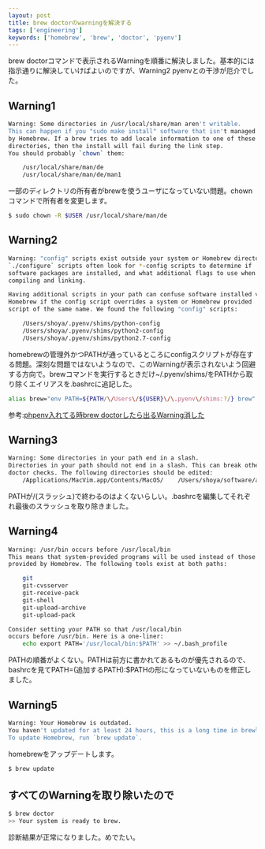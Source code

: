 ```yaml
---
layout: post
title: brew doctorのwarningを解決する
tags: ['engineering']
keywords: ['homebrew', 'brew', 'doctor', 'pyenv']
---
```


brew doctorコマンドで表示されるWarningを順番に解決しました。基本的には指示通りに解決していけばよいのですが、Warning2 pyenvとの干渉が厄介でした。

## Warning1

```bash
Warning: Some directories in /usr/local/share/man aren't writable.
This can happen if you "sudo make install" software that isn't managed
by Homebrew. If a brew tries to add locale information to one of these
directories, then the install will fail during the link step.
You should probably `chown` them:

    /usr/local/share/man/de
    /usr/local/share/man/de/man1
```

一部のディレクトリの所有者がbrewを使うユーザになっていない問題。chownコマンドで所有者を変更します。

```bash
$ sudo chown -R $USER /usr/local/share/man/de
```

## Warning2

```bash
Warning: "config" scripts exist outside your system or Homebrew directories.
`./configure` scripts often look for *-config scripts to determine if
software packages are installed, and what additional flags to use when
compiling and linking.

Having additional scripts in your path can confuse software installed via
Homebrew if the config script overrides a system or Homebrew provided
script of the same name. We found the following "config" scripts:

    /Users/shoya/.pyenv/shims/python-config
    /Users/shoya/.pyenv/shims/python2-config
    /Users/shoya/.pyenv/shims/python2.7-config
```

homebrewの管理外かつPATHが通っているところにconfigスクリプトが存在する問題。深刻な問題ではないようなので、このWarningが表示されないよう回避する方向で。brewコマンドを実行するときだけ~/.pyenv/shims/をPATHから取り除くエイリアスを.bashrcに追記した。

```bash
alias brew="env PATH=${PATH/\/Users\/${USER}\/\.pyenv\/shims:?/} brew"
```

参考:[phpenv入れてる時brew doctorしたら出るWarning消した](http://qiita.com/takc923/items/45386905f70fde9af0e7)

## Warning3

```bash
Warning: Some directories in your path end in a slash.
Directories in your path should not end in a slash. This can break other
doctor checks. The following directories should be edited:
    /Applications/MacVim.app/Contents/MacOS/    /Users/shoya/software/android-ndk/    /Users/shoya/software/android-sdk/platform-tools/
```

PATHが/(スラッシュ)で終わるのはよくないらしい。.bashrcを編集してそれぞれ最後のスラッシュを取り除きました。

## Warning4

```bash
Warning: /usr/bin occurs before /usr/local/bin
This means that system-provided programs will be used instead of those
provided by Homebrew. The following tools exist at both paths:

    git
    git-cvsserver
    git-receive-pack
    git-shell
    git-upload-archive
    git-upload-pack

Consider setting your PATH so that /usr/local/bin
occurs before /usr/bin. Here is a one-liner:
    echo export PATH='/usr/local/bin:$PATH' >> ~/.bash_profile
```

PATHの順番がよくない。PATHは前方に書かれてあるものが優先されるので、bashrcを見てPATH=(追加するPATH):$PATHの形になっていないものを修正しました。

## Warning5

```bash
Warning: Your Homebrew is outdated.
You haven't updated for at least 24 hours, this is a long time in brewland!
To update Homebrew, run `brew update`.
```

homebrewをアップデートします。

```bash
$ brew update
```

## すべてのWarningを取り除いたので

```bash
$ brew doctor
>> Your system is ready to brew.
```

診断結果が正常になりました。めでたい。
